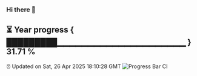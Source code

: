 ### Hi there 👋
⏳ Year progress { █████████▁▁▁▁▁▁▁▁▁▁▁▁▁▁▁▁▁▁▁▁▁ } 31.71 %
---
⏰ Updated on Sat, 26 Apr 2025 18:10:28 GMT
![Progress Bar CI](https://github.com/Moyi321/Moyi321/workflows/Progress%20Bar%20CI/badge.svg)
